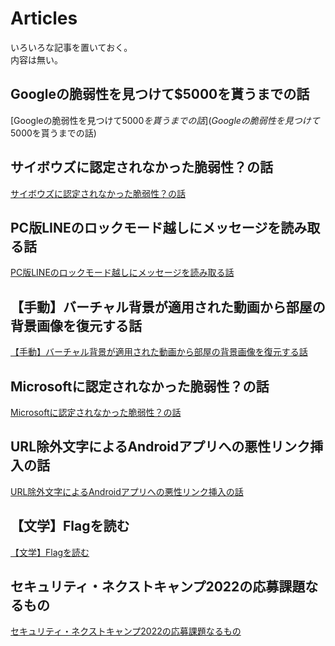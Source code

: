 # Articles
いろいろな記事を置いておく。  
内容は無い。  

## Googleの脆弱性を見つけて$5000を貰うまでの話
[Googleの脆弱性を見つけて$5000を貰うまでの話](Googleの脆弱性を見つけて$5000を貰うまでの話)

## サイボウズに認定されなかった脆弱性？の話
[サイボウズに認定されなかった脆弱性？の話](サイボウズに認定されなかった脆弱性？の話)

## PC版LINEのロックモード越しにメッセージを読み取る話
[PC版LINEのロックモード越しにメッセージを読み取る話](PC版LINEのロックモード越しにメッセージを読み取る話)

## 【手動】バーチャル背景が適用された動画から部屋の背景画像を復元する話
[【手動】バーチャル背景が適用された動画から部屋の背景画像を復元する話](【手動】バーチャル背景が適用された動画から部屋の背景画像を復元する話)

## Microsoftに認定されなかった脆弱性？の話
[Microsoftに認定されなかった脆弱性？の話](Microsoftに認定されなかった脆弱性？の話)

## URL除外文字によるAndroidアプリへの悪性リンク挿入の話
[URL除外文字によるAndroidアプリへの悪性リンク挿入の話](URL除外文字によるAndroidアプリへの悪性リンク挿入の話)

## 【文学】Flagを読む
[【文学】Flagを読む](【文学】Flagを読む)

## セキュリティ・ネクストキャンプ2022の応募課題なるもの
[セキュリティ・ネクストキャンプ2022の応募課題なるもの](セキュリティ・ネクストキャンプ2022の応募課題なるもの)